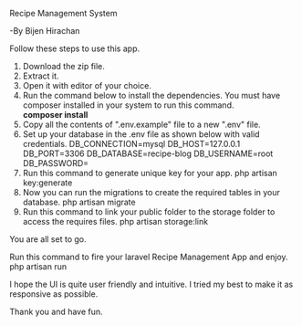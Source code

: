 Recipe Management System

-By Bijen Hirachan


Follow these steps to use this app.

1. Download the zip file.
2. Extract it.
3. Open it with editor of your choice.
4. Run the command below to install the dependencies. You must have composer installed in your system to run this command.<br>
    	<strong>composer install</strong>
5. Copy all the contents of ".env.example" file to a new ".env" file.
6. Set up your database in the .env file as shown below with valid credentials.
		DB_CONNECTION=mysql
		DB_HOST=127.0.0.1
		DB_PORT=3306
		DB_DATABASE=recipe-blog
		DB_USERNAME=root
		DB_PASSWORD=
7. Run this command to generate unique key for your app.
    	php artisan key:generate
8. Now you can run the migrations to create the required tables in your database.
   		php artisan migrate
9. Run this command to link your public folder to the storage folder to access the requires files.
    	php artisan storage:link

You are all set to go.

Run this command to fire your laravel Recipe Management App and enjoy.
    	php artisan run


I hope the UI is quite user friendly and intuitive. I tried my best to make it as responsive as possible.

Thank you and have fun.

